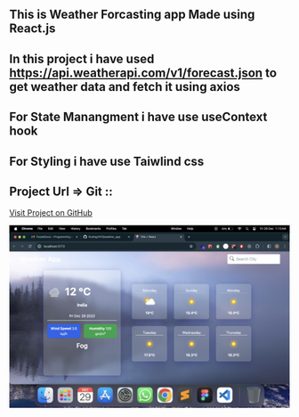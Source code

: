 ## This is Weather Forcasting app Made using React.js

## In this project i have used https://api.weatherapi.com/v1/forecast.json to get weather data and fetch it using axios

## For State Manangment i have use useContext hook

## For Styling i have use Taiwlind css

## Project Url => Git ::

[Visit Project on GitHub](https://github.com/Rudrag1410/weather_app/)

![Project Image](images/cover.png)
